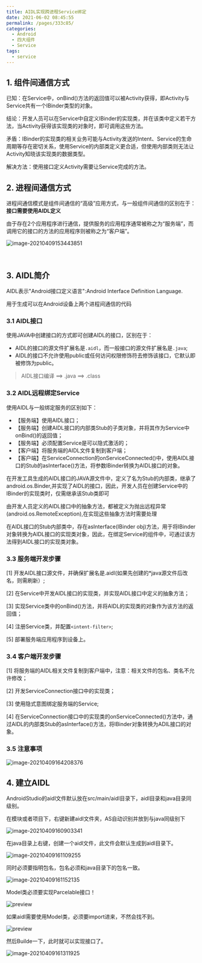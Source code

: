 ```yaml
---
title: AIDL实现跨进程Service绑定
date: 2021-06-02 08:45:55
permalink: /pages/333c85/
categories:
  - Android
  - 四大组件
  - Service
tags:
  - service
---
```

## 1. 组件间通信方式

已知：在Service中，onBind()方法的返回值可以被Activity获得，即Activity与Service共有一个IBinder类型的对象。

结论：开发人员可以在Service中自定义IBinder的实现类，并在该类中定义若干方法，当Activity获得该实现类的对象时，即可调用这些方法。

矛盾：IBinder的实现类的相关业务可能与Activity发送的Intent、Service的生命周期等存在密切关系，使用Service的内部类定义更合适，但使用内部类则无法让Activity知晓该实现类的数据类型。

解决方法：使用接口定义Activity需要让Service完成的方法。

## 2. 进程间通信方式

进程间通信模式是组件间通信的“高级”应用方式，与一般组件间通信的区别在于：**接口需要使用AIDL定义**

由于存在2个应用程序进行通信，提供服务的应用程序通常被称之为“服务端”，而调用它的接口的方法的应用程序则被称之为“客户端”。

![image-20210409153443851](https://iqqcode-blog.oss-cn-beijing.aliyuncs.com/img-2021-befo/20210409153444.png)

<br>

##  3. AIDL简介

AIDL表示"Android接口定义语言":Android Interface Definition Language.

用于生成可以在Android设备上两个进程间通信的代码

### 3.1 AIDL接口

使用JAVA中创建接口的方式即可创建AIDL的接口，区别在于：

- AIDL的接口的源文件扩展名是`.aidl`，而一般接口的源文件扩展名是`.java`;
- AIDL的接口不允许使用public或任何访问权限修饰符去修饰该接口，它默认即被修饰为public。

> AIDL接口编译 ==> .java ==> .class

### 3.2 AIDL远程绑定Service

使用AIDL与一般绑定服务的区别如下：

- 【服务端】使用AIDL接口；
- 【服务端】创建AIDL接口的内部类Stub的子类对象，并将其作为Service中onBind()的返回值；
- 【服务端】必须配置Service是可以隐式激活的；
- 【客户端】将服务端的AIDL文件复制到客户端；
- 【客户端】在ServiceConnection的onServiceConnected()中，使用AIDL接口的Stub的asInterface()方法，将参数IBinder转换为AIDL接口的对象。

在开发工具生成的AIDL接口的JAVA源文件中，定义了名为Stub的内部类，继承了android.os.Binder,并实现了AIDL的接口，因此，开发人员在创建Service中的IBinder的实现类时，仅需继承该Stub类即可

由开发人员定义的AIDL接口中的抽象方法，都被定义为抛出远程异常(android.os.RemoteException),在实现这些抽象方法时需要处理

在AIDL接口的Stub内部类中，存在asInterface(IBinder obj)方法，用于将IBinder对象转换为AIDL接口的实现类对象，因此，在绑定Service的组件中，可通过该方法得到AIDL接口的实现类对象。

### 3.3 服务端开发步骤

[1] 开发AIDL接口源文件，并确保扩展名是.aidl(如果先创建的*java源文件后改名，则需刷新）;

[2] 在Service中开发AIDL接口的实现类，并实现AIDL接口中定义的抽象方法；

[3] 实现Service类中的onBind()方法，并将AIDL的实现类的对象作为该方法的返回值；

[4] 注册Service类，并配置`<intent-filter>`;

[5] 部署服务端应用程序到设备上。

### 3.4 客户端开发步骤

[1] 将服务端的AIDL相关文件复制到客户端中，注意：相关文件的包名、类名不允许修改；

[2] 开发ServiceConnection接口中的实现类；

[3] 使用隐式意图绑定服务端的Service;

[4] 在ServiceConnection接口中的实现类的onServiceConnected()方法中，通过AIDL的内部类Stub的asInterface()方法，将IBinder对象转换为ADIL接口的对象。

### 3.5 注意事项

![image-20210409164208376](https://iqqcode-blog.oss-cn-beijing.aliyuncs.com/img-2021-befo/20210409164208.png)



## 4. 建立AIDL

AndroidStudio的aidl文件默认放在src/main/aidl目录下，aidl目录和java目录同级别。

在模块或者项目下，右键新建aidl文件夹，AS自动识别并放到与java同级别下

![image-20210409160903341](https://iqqcode-blog.oss-cn-beijing.aliyuncs.com/img-2021-befo/20210409160903.png)

在java目录上右键，创建一个aidl文件，此文件会默认生成到aidl目录下。

![image-20210409161109255](https://iqqcode-blog.oss-cn-beijing.aliyuncs.com/img-2021-befo/20210409161109.png)

同时必须要指明包名，包名必须和java目录下的包名一致。

![image-20210409161152135](https://iqqcode-blog.oss-cn-beijing.aliyuncs.com/img-2021-befo/20210409161152.png)

Model类必须要实现Parcelable接口！

![preview](https://iqqcode-blog.oss-cn-beijing.aliyuncs.com/img-2021-befo/20210409161200.jpeg)

如果aidl需要使用Model类，必须要import进来，不然会找不到。

![preview](https://iqqcode-blog.oss-cn-beijing.aliyuncs.com/img-2021-befo/20210409161211.jpeg)

然后Builde一下，此时就可以实现接口了。

![image-20210409161311925](https://iqqcode-blog.oss-cn-beijing.aliyuncs.com/img-2021-befo/20210409161312.png)
